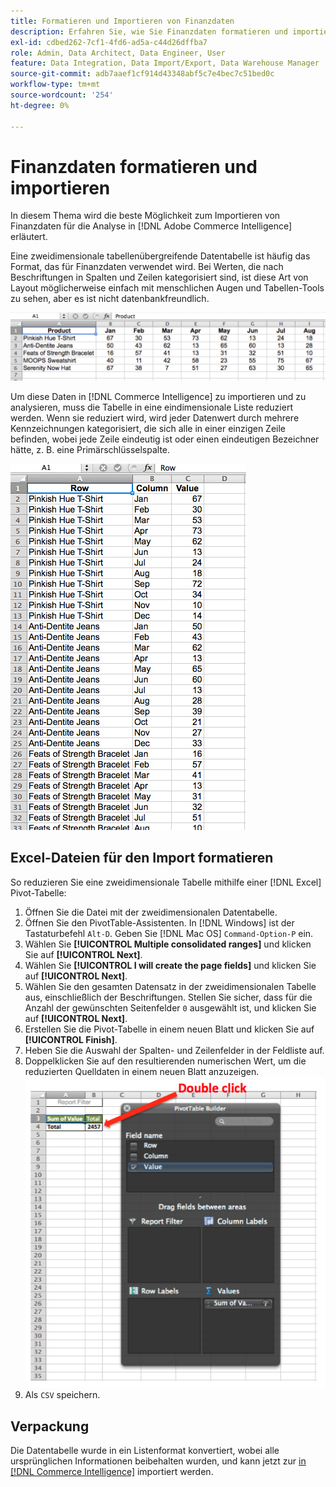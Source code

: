```yaml
---
title: Formatieren und Importieren von Finanzdaten
description: Erfahren Sie, wie Sie Finanzdaten formatieren und importieren.
exl-id: cdbed262-7cf1-4fd6-ad5a-c44d26dffba7
role: Admin, Data Architect, Data Engineer, User
feature: Data Integration, Data Import/Export, Data Warehouse Manager
source-git-commit: adb7aaef1cf914d43348abf5c7e4bec7c51bed0c
workflow-type: tm+mt
source-wordcount: '254'
ht-degree: 0%

---
```


# Finanzdaten formatieren und importieren

In diesem Thema wird die beste Möglichkeit zum Importieren von Finanzdaten für die Analyse in [!DNL Adobe Commerce Intelligence] erläutert.

Eine zweidimensionale tabellenübergreifende Datentabelle ist häufig das Format, das für Finanzdaten verwendet wird. Bei Werten, die nach Beschriftungen in Spalten und Zeilen kategorisiert sind, ist diese Art von Layout möglicherweise einfach mit menschlichen Augen und Tabellen-Tools zu sehen, aber es ist nicht datenbankfreundlich.

![](../../mbi/assets/crosstab.png)

Um diese Daten in [!DNL Commerce Intelligence] zu importieren und zu analysieren, muss die Tabelle in eine eindimensionale Liste reduziert werden. Wenn sie reduziert wird, wird jeder Datenwert durch mehrere Kennzeichnungen kategorisiert, die sich alle in einer einzigen Zeile befinden, wobei jede Zeile eindeutig ist oder einen eindeutigen Bezeichner hätte, z. B. eine Primärschlüsselspalte.

![](../../mbi/assets/flattened.png)

## Excel-Dateien für den Import formatieren

So reduzieren Sie eine zweidimensionale Tabelle mithilfe einer [!DNL Excel] Pivot-Tabelle:

1. Öffnen Sie die Datei mit der zweidimensionalen Datentabelle.
1. Öffnen Sie den PivotTable-Assistenten. In [!DNL Windows] ist der Tastaturbefehl `Alt-D`. Geben Sie [!DNL Mac OS] `Command-Option-P` ein.
1. Wählen Sie **[!UICONTROL Multiple consolidated ranges]** und klicken Sie auf **[!UICONTROL Next]**.
1. Wählen Sie **[!UICONTROL I will create the page fields]** und klicken Sie auf **[!UICONTROL Next]**.
1. Wählen Sie den gesamten Datensatz in der zweidimensionalen Tabelle aus, einschließlich der Beschriftungen. Stellen Sie sicher, dass für die Anzahl der gewünschten Seitenfelder `0` ausgewählt ist, und klicken Sie auf **[!UICONTROL Next]**.
1. Erstellen Sie die Pivot-Tabelle in einem neuen Blatt und klicken Sie auf **[!UICONTROL Finish]**.
1. Heben Sie die Auswahl der Spalten- und Zeilenfelder in der Feldliste auf.
1. Doppelklicken Sie auf den resultierenden numerischen Wert, um die reduzierten Quelldaten in einem neuen Blatt anzuzeigen.
   ![](../../mbi/assets/pivot-table-double-click.png)
1. Als `CSV` speichern.

## Verpackung

Die Datentabelle wurde in ein Listenformat konvertiert, wobei alle ursprünglichen Informationen beibehalten wurden, und kann jetzt zur [ in  [!DNL Commerce Intelligence]](../data-analyst/importing-data/connecting-data/using-file-uploader.md) importiert werden.
